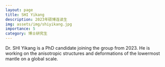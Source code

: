 ```yaml
---
layout: page
title: SHI Yikang
description: 2023年硕博连读生
img: assets/img/shiyikang.jpg
importance: 5
category: 博士研究生
---
```


Dr. SHI Yikang is a PhD candidate joining the group from 2023. He is working on the  anisotropic structures and deformations of the lowermost mantle on a global scale.
